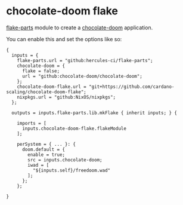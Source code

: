 # chocolate-doom flake

[flake-parts](https://flake.parts) module to create a [chocolate-doom](https://github.com/chocolate-doom/chocolate-doom) application.

You can enable this and set the options like so:

```
{
  inputs = {
    flake-parts.url = "github:hercules-ci/flake-parts";
    chocolate-doom = {
      flake = false;
      url = "github:chocolate-doom/chocolate-doom";
    };
    chocolate-doom-flake.url = "git+https://github.com/cardano-scaling/chocolate-doom-flake";
    nixpkgs.url = "github:NixOS/nixpkgs";
  };

  outputs = inputs.flake-parts.lib.mkFlake { inherit inputs; } {

    imports = [
      inputs.chocolate-doom-flake.flakeModule
    ];

    perSystem = { ... }: {
      doom.default = {
        enable = true;
        src = inputs.chocolate-doom;
        iwad = [
          "${inputs.self}/freedoom.wad"
        ];
      };
    };

}
```
